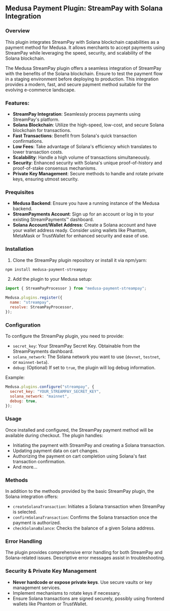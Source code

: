 ## Medusa Payment Plugin: StreamPay with Solana Integration

### Overview

This plugin integrates StreamPay with Solana blockchain capabilities as a payment method for Medusa. It allows merchants to accept payments using StreamPay while leveraging the speed, security, and scalability of the Solana blockchain.

The Medusa StreamPay plugin offers a seamless integration of StreamPay with the benefits of the Solana blockchain. Ensure to test the payment flow in a staging environment before deploying to production. This integration provides a modern, fast, and secure payment method suitable for the evolving e-commerce landscape.

### Features:

- **StreamPay Integration**: Seamlessly process payments using StreamPay's platform.
- **Solana Blockchain**: Utilize the high-speed, low-cost, and secure Solana blockchain for transactions.
- **Fast Transactions**: Benefit from Solana's quick transaction confirmations.
- **Low Fees**: Take advantage of Solana's efficiency which translates to lower transaction costs.
- **Scalability**: Handle a high volume of transactions simultaneously.
- **Security**: Enhanced security with Solana's unique proof-of-history and proof-of-stake consensus mechanisms.
- **Private Key Management**: Secure methods to handle and rotate private keys, ensuring utmost security.

### Prequisites

- **Medusa Backend**: Ensure you have a running instance of the Medusa backend.
- **StreamPayments Account**: Sign up for an account or log in to your existing StreamPayments™ dashboard.
- **Solana Account/Wallet Address**: Create a Solana account and have your wallet address ready. Consider using wallets like Phantom, MetaMask or TrustWallet for enhanced security and ease of use.

### Installation

1. Clone the StreamPay plugin repository or install it via npm/yarn:

```bash
npm install medusa-payment-streampay
```

2. Add the plugin to your Medusa setup:

```javascript
import { StreamPayProcessor } from "medusa-payment-streampay";

Medusa.plugins.register({
  name: "streampay",
  resolve: StreamPayProcessor,
});
```

### Configuration

To configure the StreamPay plugin, you need to provide:

- `secret_key`: Your StreamPay Secret Key. Obtainable from the StreamPayments dashboard.
- `solana_network`: The Solana network you want to use (`devnet`, `testnet`, or `mainnet-beta`).
- `debug`: (Optional) If set to `true`, the plugin will log debug information.

Example:

```javascript
Medusa.plugins.configure("streampay", {
  secret_key: "YOUR_STREAMPAY_SECRET_KEY",
  solana_network: "mainnet",
  debug: true,
});
```

### Usage

Once installed and configured, the StreamPay payment method will be available during checkout. The plugin handles:

- Initiating the payment with StreamPay and creating a Solana transaction.
- Updating payment data on cart changes.
- Authorizing the payment on cart completion using Solana's fast transaction confirmation.
- And more...

### Methods

In addition to the methods provided by the basic StreamPay plugin, the Solana integration offers:

- `createSolanaTransaction`: Initiates a Solana transaction when StreamPay is selected.
- `confirmSolanaTransaction`: Confirms the Solana transaction once the payment is authorized.
- `checkSolanaBalance`: Checks the balance of a given Solana address.

### Error Handling

The plugin provides comprehensive error handling for both StreamPay and Solana-related issues. Descriptive error messages assist in troubleshooting.

### Security & Private Key Management

- **Never hardcode or expose private keys**. Use secure vaults or key management services.
- Implement mechanisms to rotate keys if necessary.
- Ensure Solana transactions are signed securely, possibly using frontend wallets like Phantom or TrustWallet.
